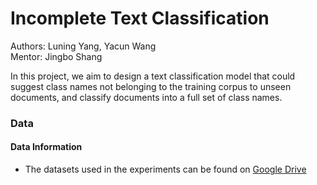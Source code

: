 # Incomplete Text Classification
Authors: Luning Yang, Yacun Wang<br>
Mentor: Jingbo Shang

In this project, we aim to design a text classification model that could suggest class names not belonging to the training corpus to unseen documents, and classify documents into a full set of class names.

### Data
#### Data Information
- The datasets used in the experiments can be found on [Google Drive](https://drive.google.com/drive/folders/1kf3AXpKbwbZuQhcVSiaMzCiaSrWTdO7i?usp=sharing)
